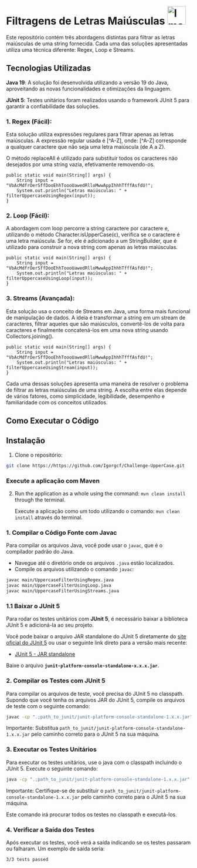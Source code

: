 # Filtragens de Letras Maiúsculas <img src="https://github.com/user-attachments/assets/4c49b711-158a-48a8-b4a2-6766bb254d80" alt="Imagem do Java" width="50"/>

Este repositório contém três abordagens distintas para filtrar as letras maiúsculas de uma string fornecida. Cada uma das soluções apresentadas utiliza uma técnica diferente: Regex, Loop e Streams. 


## Tecnologias Utilizadas

**Java 19**: A solução foi desenvolvida utilizando a versão 19 do Java, aproveitando as novas funcionalidades e otimizações da linguagem.

**JUnit 5**: Testes unitários foram realizados usando o framework JUnit 5 para garantir a confiabilidade das soluções.


### 1. Regex (Fácil):
   Esta solução utiliza expressões regulares para filtrar apenas as letras maiúsculas. A expressão regular usada é [^A-Z], onde:
[^A-Z] corresponde a qualquer caractere que não seja uma letra maiúscula (de A a Z).

O método replaceAll é utilizado para substituir todos os caracteres não desejados por uma string vazia, efetivamente removendo-os.

    public static void main(String[] args) {
        String input = "VbAcMdfrOerSffDooEhhToooUawedRlloMwwAppIhhhTfffAsfdU!";
        System.out.println("Letras maiúsculas: " + filterUppercaseUsingRegex(input));
    }

### 2. Loop (Fácil):
   A abordagem com loop percorre a string caractere por caractere e, utilizando o método Character.isUpperCase(c), verifica se o caractere é uma letra maiúscula. Se for, ele é adicionado a um StringBuilder, que é utilizado para construir a nova string com apenas as letras maiúsculas.


    public static void main(String[] args) {
        String input = "VbAcMdfrOerSffDooEhhToooUawedRlloMwwAppIhhhTfffAsfdU!";
        System.out.println("Letras maiúsculas: " + filterUppercaseUsingLoop(input));
    }

### 3. Streams (Avançada):
   Esta solução usa o conceito de Streams em Java, uma forma mais funcional de manipulação de dados. A ideia é transformar a string em um stream de caracteres, filtrar aqueles que são maiúsculos, convertê-los de volta para caracteres e finalmente concatená-los em uma nova string usando Collectors.joining().


    public static void main(String[] args) {
        String input = "VbAcMdfrOerSffDooEhhToooUawedRlloMwwAppIhhhTfffAsfdU!";
        System.out.println("Letras maiúsculas: " + filterUppercaseUsingStream(input));
    }

Cada uma dessas soluções apresenta uma maneira de resolver o problema de filtrar as letras maiúsculas de uma string. A escolha entre elas depende de vários fatores, como simplicidade, legibilidade, desempenho e familiaridade com os conceitos utilizados.

## Como Executar o Código

## Instalação

1. Clone o repositório:

```bash
git clone https://https://github.com/Igorgcf/Challenge-UpperCase.git
```
### Execute a aplicação com Maven

2. Run the application as a whole using the command: `mvn clean install` through the terminal.
   
   Execute a aplicação como um todo utilizando o comando: `mvn clean install` através do terminal.

   
### 1. Compilar o Código Fonte com Javac

Para compilar os arquivos Java, você pode usar o `javac`, que é o compilador padrão do Java.

- Navegue até o diretório onde os arquivos `.java` estão localizados.
- Compile os arquivos utilizando o comando `javac`:

```bash
javac main/UppercaseFilterUsingRegex.java
javac main/UppercaseFilterUsingLoop.java
javac main/UppercaseFilterUsingStreams.java
```

### 1.1 Baixar o JUnit 5

Para rodar os testes unitários com **JUnit 5**, é necessário baixar a biblioteca JUnit 5 e adicioná-la ao seu projeto.

Você pode baixar o arquivo JAR standalone do JUnit 5 diretamente do [site oficial do JUnit 5](https://junit.org/junit5/) ou usar o seguinte link direto para a versão mais recente:

- [JUnit 5 - JAR standalone](https://repo1.maven.org/maven2/org/junit/platform/junit-platform-console-standalone/1.9.2/junit-platform-console-standalone-1.9.2.jar)

Baixe o arquivo **`junit-platform-console-standalone-x.x.x.jar`**.

### 2. Compilar os Testes com JUnit 5
Para compilar os arquivos de teste, você precisa do JUnit 5 no classpath. Supondo que você tenha os arquivos JAR do JUnit 5, compile os arquivos de teste com o seguinte comando:

```bash
javac -cp ".;path_to_junit/junit-platform-console-standalone-1.x.x.jar" test/UppercaseFilterTest.java
```
Importante: Substitua `path_to_junit/junit-platform-console-standalone-1.x.x.jar` pelo caminho correto para o JUnit 5 na sua máquina.

### 3. Executar os Testes Unitários
Para executar os testes unitários, use o java com o classpath incluindo o JUnit 5. Execute o seguinte comando:

```bash
java -cp ".;path_to_junit/junit-platform-console-standalone-1.x.x.jar" org.junit.platform.console.ConsoleLauncher --scan-classpath
```
Importante: Certifique-se de substituir o `path_to_junit/junit-platform-console-standalone-1.x.x.jar` pelo caminho correto para o JUnit 5 na sua máquina.

Este comando irá procurar todos os testes no classpath e executá-los.

### 4. Verificar a Saída dos Testes
Após executar os testes, você verá a saída indicando se os testes passaram ou falharam. Um exemplo de saída seria:
```bash
3/3 tests passed
```
